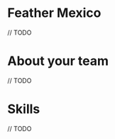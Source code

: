 Feather Mexico
================

// TODO

About your team
===========================

// TODO

Skills
=======

// TODO
